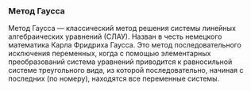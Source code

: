 ### Метод Гаусса

Метод Гаусса — классический метод решения системы линейных алгебраических уравнений (СЛАУ). Назван в честь немецкого математика Карла Фридриха Гаусса. Это метод последовательного исключения переменных, когда с помощью элементарных преобразований система уравнений приводится к равносильной системе треугольного вида, из которой последовательно, начиная с последних (по номеру), находятся все переменные системы.